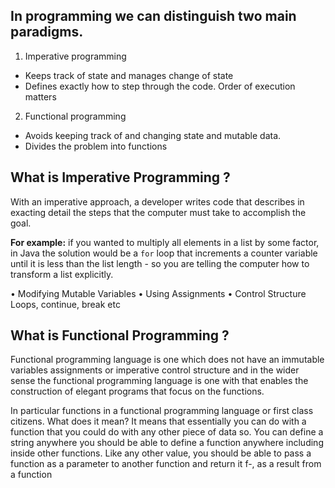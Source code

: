 ## In programming we can distinguish two main paradigms.

 1. Imperative programming
 - Keeps track of state and manages change of state
 - Defines exactly how to step through the code. Order of execution matters

 2. Functional programming
-   Avoids keeping track of and changing state and mutable data.
-   Divides the problem into functions


## What is Imperative Programming ?

With an imperative approach, a developer writes code that describes in exacting detail the steps that the computer must take to accomplish the goal.

**For example:** if you wanted to multiply all elements in a list by some factor, in Java the solution would be a `for` loop that increments a counter variable until it is less than the list length - so you are telling the computer how to transform a list explicitly.

•	Modifying Mutable Variables
•	Using Assignments 
•	Control Structure Loops, continue, break etc

## What is Functional Programming ?
Functional programming language is one which does not have an immutable variables assignments or imperative control structure and in the wider sense the functional programming language is one with that enables the construction of elegant programs that focus on the functions.

In particular functions in a functional programming language or first class citizens. 
What does it mean? It means that essentially you can do with a function that you could do with any other piece of data so. You can define a string anywhere you should be able to define a function anywhere including inside other functions. Like any other value, you should be able to pass a function as a parameter to another function and return it f-, as a result from a function
<!--stackedit_data:
eyJoaXN0b3J5IjpbLTE2MDQ5NDkzNiw3MzgwOTA2MzAsLTExNT
A0MTIxMTYsOTA3MTI3NjczLC0yMDg4NzQ2NjEyLDIwMzk2MzU2
MiwtNzEwNTI4NzAsLTE3NDYyNTgzMTMsLTEwMzQzNTY1MTcsMT
QyODk5NzcyOCwtNjU0MjExNjEwLDY0NTExOTg4MywtODU5NTQ0
NDE5LDk2NTYzNzQ3MywtMTM4MjExNTM0MSwzMDg3MzA1MzksLT
EzNDIyMzIxOCw4MTkxNTUxODAsLTE2ODU5NDQ1MTIsODQxNzE4
NjIyXX0=
-->